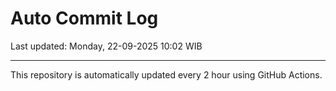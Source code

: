# Auto Commit Log

Last updated: Monday, 22-09-2025 10:02 WIB

---

This repository is automatically updated every 2 hour using GitHub Actions.
